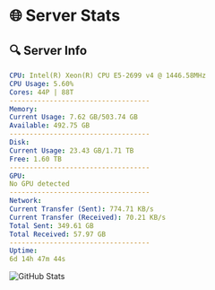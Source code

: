 # 🌐 Server Stats
## 🔍 Server Info
```yaml
CPU: Intel(R) Xeon(R) CPU E5-2699 v4 @ 1446.58MHz
CPU Usage: 5.60%
Cores: 44P | 88T
-----------------------------------
Memory:
Current Usage: 7.62 GB/503.74 GB
Available: 492.75 GB
-----------------------------------
Disk:
Current Usage: 23.43 GB/1.71 TB
Free: 1.60 TB
-----------------------------------
GPU:
No GPU detected
-----------------------------------
Network:
Current Transfer (Sent): 774.71 KB/s
Current Transfer (Received): 70.21 KB/s
Total Sent: 349.61 GB
Total Received: 57.97 GB
-----------------------------------
Uptime:
6d 14h 47m 44s
```
![GitHub Stats](https://img.shields.io/badge/Updated-2025-04-26_07:56:32-blue)